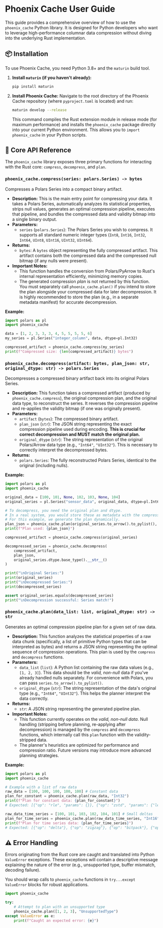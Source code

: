 # Phoenix Cache User Guide

This guide provides a comprehensive overview of how to use the `phoenix_cache` Python library. It is designed for Python developers who want to leverage high-performance columnar data compression without diving into the underlying Rust implementation.

## 📦 Installation

To use Phoenix Cache, you need Python 3.8+ and the `maturin` build tool.

1.  **Install `maturin` (if you haven't already):**
    ```bash
    pip install maturin
    ```
2.  **Install Phoenix Cache:**
    Navigate to the root directory of the Phoenix Cache repository (where `pyproject.toml` is located) and run:
    ```bash
    maturin develop --release
    ```
    This command compiles the Rust extension module in release mode (for maximum performance) and installs the `phoenix_cache` package directly into your current Python environment. This allows you to `import phoenix_cache` in your Python scripts.

## 🚀 Core API Reference

The `phoenix_cache` library exposes three primary functions for interacting with the Rust core: `compress`, `decompress`, and `plan`.

### `phoenix_cache.compress(series: polars.Series) -> bytes`

Compresses a Polars Series into a compact binary artifact.

*   **Description:** This is the main entry point for compressing your data. It takes a Polars Series, automatically analyzes its statistical properties, strips null values, generates an optimal compression pipeline, executes that pipeline, and bundles the compressed data and validity bitmap into a single binary output.
*   **Parameters:**
    *   `series` (`polars.Series`): The Polars Series you wish to compress. It supports all standard numeric integer types (`Int8`, `Int16`, `Int32`, `Int64`, `UInt8`, `UInt16`, `UInt32`, `UInt64`).
*   **Returns:**
    *   `bytes`: A `bytes` object representing the fully compressed artifact. This artifact contains both the compressed data and the compressed null bitmap (if any nulls were present).
*   **Important Notes:**
    *   This function handles the conversion from Polars/PyArrow to Rust's internal representation efficiently, minimizing memory copies.
    *   The generated compression *plan* is not returned by this function. You must separately call `phoenix_cache.plan()` if you intend to store the plan alongside your compressed data for later decompression. It is highly recommended to store the plan (e.g., in a separate metadata manifest) for accurate decompression.

**Example:**

```python
import polars as pl
import phoenix_cache

data = [1, 2, 3, 3, 3, 4, 5, 5, 5, 5, 6]
my_series = pl.Series("integer_column", data, dtype=pl.Int32)

compressed_artifact = phoenix_cache.compress(my_series)
print(f"Compressed size: {len(compressed_artifact)} bytes")
```

### `phoenix_cache.decompress(artifact: bytes, plan_json: str, original_dtype: str) -> polars.Series`

Decompresses a compressed binary artifact back into its original Polars Series.

*   **Description:** This function takes a compressed artifact (produced by `phoenix_cache.compress`), the original compression plan, and the original data type, to reconstruct the series. It reverses the compression pipeline and re-applies the validity bitmap (if one was originally present).
*   **Parameters:**
    *   `artifact` (`bytes`): The compressed binary artifact.
    *   `plan_json` (`str`): The JSON string representing the exact compression pipeline used during encoding. **This is crucial for correct decompression and MUST match the original plan.**
    *   `original_dtype` (`str`): The string representation of the original Polars/Arrow data type (e.g., `"Int64"`, `"UInt32"`). This is necessary to correctly interpret the decompressed bytes.
*   **Returns:**
    *   `polars.Series`: The fully reconstructed Polars Series, identical to the original (including nulls).

**Example:**

```python
import polars as pl
import phoenix_cache

original_data = [100, 101, None, 102, 103, None, 104]
original_series = pl.Series("sensor_data", original_data, dtype=pl.Int64)

# To decompress, you need the original plan and dtype.
# In a real system, you would store these as metadata with the compressed artifact.
# For this example, we generate the plan dynamically.
plan_json = phoenix_cache.plan(original_series.to_arrow().to_pylist(), original_series.dtype.base_type().__str__())
print(f"Plan used: {plan_json}")

compressed_artifact = phoenix_cache.compress(original_series)

decompressed_series = phoenix_cache.decompress(
    compressed_artifact,
    plan_json,
    original_series.dtype.base_type().__str__()
)

print("\nOriginal Series:")
print(original_series)
print("\nDecompressed Series:")
print(decompressed_series)

assert original_series.equals(decompressed_series)
print("\nDecompression successful: Series match!")
```

### `phoenix_cache.plan(data_list: list, original_dtype: str) -> str`

Generates an optimal compression pipeline plan for a given set of raw data.

*   **Description:** This function analyzes the statistical properties of a raw data chunk (specifically, a list of primitive Python types that can be interpreted as bytes) and returns a JSON string representing the optimal sequence of compression operations. This plan is used by the `compress` and `decompress` functions.
*   **Parameters:**
    *   `data_list` (`list`): A Python list containing the raw data values (e.g., `[1, 2, 3]`). This data should be the *valid, non-null* data if you've already handled nulls separately. For convenience with Polars, you can pass `series.to_arrow().to_pylist()`.
    *   `original_dtype` (`str`): The string representation of the data's original type (e.g., `"Int64"`, `"UInt32"`). This helps the planner interpret the data correctly.
*   **Returns:**
    *   `str`: A JSON string representing the generated pipeline plan.
*   **Important Notes:**
    *   This function currently operates on the *valid, non-null data*. Null handling (stripping before planning, re-applying after decompression) is managed by the `compress` and `decompress` functions, which internally call this `plan` function with the validity-stripped data.
    *   The planner's heuristics are optimized for performance and compression ratio. Future versions may introduce more advanced planning strategies.

**Example:**

```python
import polars as pl
import phoenix_cache

# Example with a list of raw data
raw_data = [100, 100, 100, 100, 100] # Constant data
plan_for_constant = phoenix_cache.plan(raw_data, "Int32")
print(f"Plan for constant data: {plan_for_constant}")
# Expected: [{"op": "rle", "params": {}}, {"op": "zstd", "params": {"level": 3}}]

raw_data_time_series = [100, 101, 103, 102, 104, 101] # Small deltas
plan_for_time_series = phoenix_cache.plan(raw_data_time_series, "Int16")
print(f"Plan for time series data: {plan_for_time_series}")
# Expected: [{"op": "delta"}, {"op": "zigzag"}, {"op": "bitpack"}, {"op": "shuffle"}, {"op": "zstd"}]
```

## ⚠️ Error Handling

Errors originating from the Rust core are caught and translated into Python `ValueError` exceptions. These exceptions will contain a descriptive message explaining the nature of the error (e.g., unsupported type, buffer mismatch, decoding failure).

You should wrap calls to `phoenix_cache` functions in `try...except ValueError` blocks for robust applications.

```python
import phoenix_cache

try:
    # Attempt to plan with an unsupported type
    phoenix_cache.plan([1, 2, 3], "UnsupportedType")
except ValueError as e:
    print(f"Caught an expected error: {e}")
```
